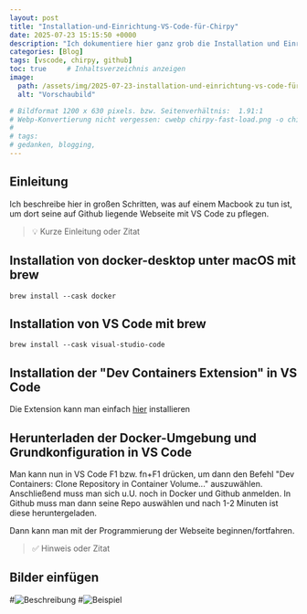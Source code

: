 ```yaml
---
layout: post
title: "Installation-und-Einrichtung-VS-Code-für-Chirpy"
date: 2025-07-23 15:15:50 +0000
description: "Ich dokumentiere hier ganz grob die Installation und Einrichtung der benötigten Software, um auf MacOS mit VS Code eine Chirpy-basierte Webseite zu pflegen."
categories: [Blog]
tags: [vscode, chirpy, github]
toc: true     # Inhaltsverzeichnis anzeigen
image:
  path: /assets/img/2025-07-23-installation-und-einrichtung-vs-code-für-chirpy/preview.png
  alt: "Vorschaubild"

# Bildformat 1200 x 630 pixels. bzw. Seitenverhältnis:  1.91:1
# Webp-Konvertierung nicht vergessen: cwebp chirpy-fast-load.png -o chirpy-fast-load.webp
#
# tags:
# gedanken, blogging,
---
```


## Einleitung

Ich beschreibe hier in großen Schritten, was auf einem Macbook zu tun ist, um dort seine auf Github liegende Webseite mit VS Code zu pflegen.
> 💡 Kurze Einleitung oder Zitat

## Installation von docker-desktop unter macOS mit brew

    brew install --cask docker


## Installation von VS Code mit brew

    brew install --cask visual-studio-code


## Installation der "Dev Containers Extension" in VS Code

Die Extension kann man einfach [hier](https://marketplace.visualstudio.com/items?itemName=ms-vscode-remote.remote-containers) installieren




## Herunterladen der Docker-Umgebung und Grundkonfiguration in VS Code


Man kann nun in VS Code F1 bzw. fn+F1 drücken, um dann den Befehl "Dev Containers: Clone Repository in Container Volume..." auszuwählen.
Anschließend muss man sich u.U. noch in Docker und Github anmelden. 
In Github muss man dann seine Repo auswählen und nach 1-2 Minuten ist diese heruntergeladen.

Dann kann man mit der Programmierung der Webseite beginnen/fortfahren.




> ✅ Hinweis oder Zitat


## Bilder einfügen

#![Beschreibung](/assets/img/2025-07-23-installation-und-einrichtung-vs-code-für-chirpy/Unbenannt-1.webp)
#![Beispiel](/)

